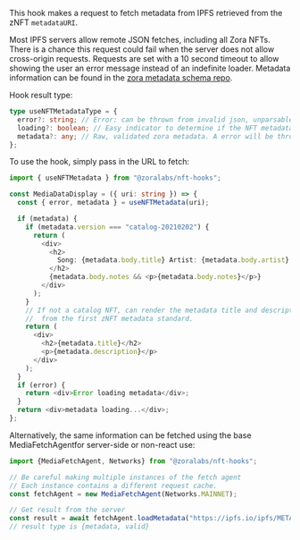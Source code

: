This hook makes a request to fetch metadata from IPFS retrieved from the zNFT `metadataURI`.

Most IPFS servers allow remote JSON fetches, including all Zora NFTs.
There is a chance this request could fail when the server does not allow cross-origin requests.
Requests are set with a 10 second timeout to allow showing the user an error message instead of an 
indefinite loader.
Metadata information can be found in the [zora metadata schema repo](https://github.com/ourzora/media-metadata-schemas).

Hook result type:
```ts
type useNFTMetadataType = {
  error?: string; // Error: can be thrown from invalid json, unparsable json, network request failure, network request timeout
  loading?: boolean; // Easy indicator to determine if the NFT metadata is loading. Same as (!metadata && !error).
  metadata?: any; // Raw, validated zora metadata. A error will be thrown if the metadata does not validate.
};
```

To use the hook, simply pass in the URL to fetch:

```ts
import { useNFTMetadata } from "@zoralabs/nft-hooks";

const MediaDataDisplay = ({ uri: string }) => {
  const { error, metadata } = useNFTMetadata(uri);

  if (metadata) {
    if (metadata.version === "catalog-20210202") {
      return (
        <div>
          <h2>
            Song: {metadata.body.title} Artist: {metadata.body.artist}
          </h2>
          {metadata.body.notes && <p>{metadata.body.notes}</p>}
        </div>
      );
    }
    // If not a catalog NFT, can render the metadata title and description fields
    //  from the first zNFT metadata standard.
    return (
      <div>
        <h2>{metadata.title}</h2>
        <p>{metadata.description}</p>
      </div>
    );
  }
  if (error) {
    return <div>Error loading metadata</div>;
  }
  return <div>metadata loading...</div>;
};
```


Alternatively, the same information can be fetched using the base MediaFetchAgentfor server-side or non-react use:
```ts
import {MediaFetchAgent, Networks} from "@zoralabs/nft-hooks";

// Be careful making multiple instances of the fetch agent
// Each instance contains a different request cache.
const fetchAgent = new MediaFetchAgent(Networks.MAINNET);

// Get result from the server
const result = await fetchAgent.loadMetadata("https://ipfs.io/ipfs/METADATA_HASH");
// result type is {metadata, valid}
```